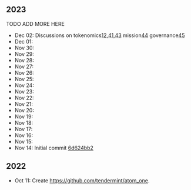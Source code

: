## 2023
TODO ADD MORE HERE
- Dec 02: Discussions on
          tokenomics[12](https://github.com/atomone-hub/genesis/issues/12),[41](https://github.com/atomone-hub/genesis/issues/41),[43](https://github.com/atomone-hub/genesis/issues/43)
          mission[44](https://github.com/atomone-hub/genesis/issues/44)
          governance[45](https://github.com/atomone-hub/genesis/issues/45)
- Dec 01:
- Nov 30:
- Nov 29:
- Nov 28:
- Nov 27:
- Nov 26:
- Nov 25:
- Nov 24:
- Nov 23:
- Nov 22:
- Nov 21:
- Nov 20:
- Nov 19:
- Nov 18:
- Nov 17:
- Nov 16:
- Nov 15:
- Nov 14: Initial commit [6d624bb2](https://github.com/atomone-hub/genesis/commit/6d624bb2ba26b78a464908796aaaaf7790c15122)

## 2022
- Oct 11: Create https://github.com/tendermint/atom_one.
